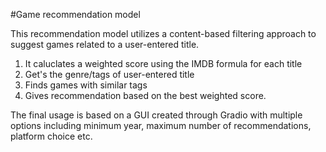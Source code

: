 #Game recommendation model

This recommendation model utilizes a content-based filtering approach to suggest games related to a user-entered title.

1. It caluclates a weighted score using the IMDB formula for each title
2. Get's the genre/tags of user-entered title
3. Finds games with similar tags
4. Gives recommendation based on the best weighted score.

The final usage is based on a GUI created through Gradio with multiple options including minimum year, maximum number of recommendations, platform choice etc.
